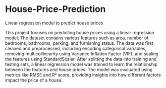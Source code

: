# House-Price-Prediction
Linear regression model to predict house prices

This project focuses on predicting house prices using a linear regression model. The dataset contains various features such as area, number of bedrooms, bathrooms, parking, and furnishing status. The data was first cleaned and preprocessed, including encoding categorical variables, removing multicollinearity using Variance Inflation Factor (VIF), and scaling the features using StandardScaler. After splitting the data into training and testing sets, a linear regression model was trained to learn the relationship between the features and house prices. The model was evaluated using metrics like RMSE and R² score, providing insights into how different factors impact the price of a house.
